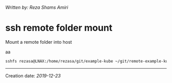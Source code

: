 _Written by: Reza Shams Amiri_
# ssh remote folder mount

Mount a remote folder into host

aa
``` sh
sshfs rezasa@LNAX:/home/rezasa/git/example-kube ~/git/remote-example-kube
```

* * *
Creation date: _2019-12-23_
